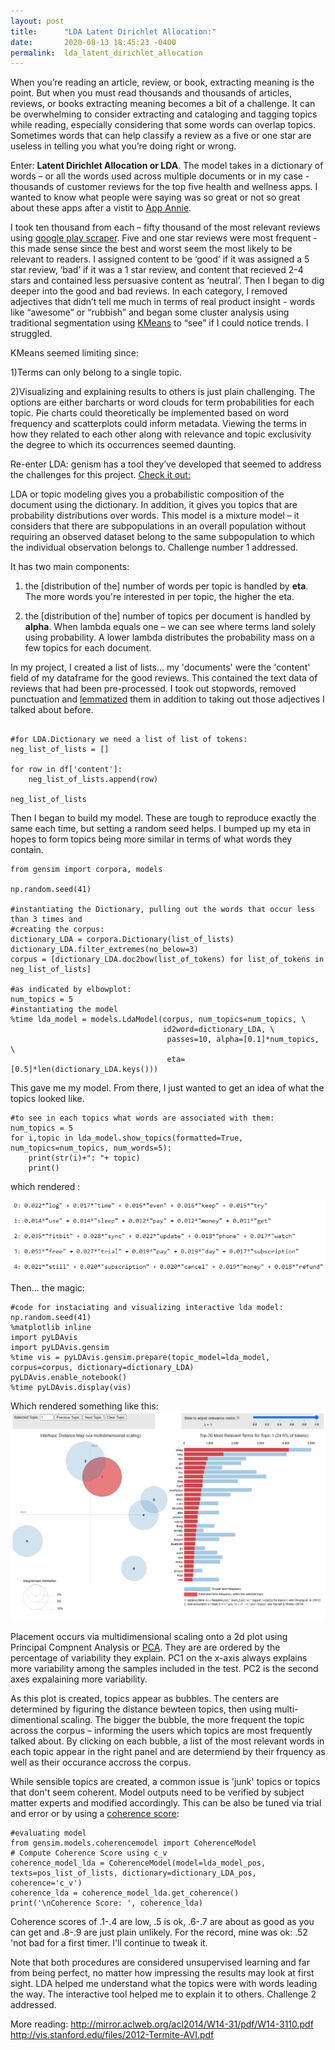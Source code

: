 ```yaml
---
layout: post
title:      "LDA Latent Dirichlet Allocation:"
date:       2020-08-13 18:45:23 -0400
permalink:  lda_latent_dirichlet_allocation
---
```


When you’re reading an article, review, or book, extracting meaning is the point.  But when you must read thousands and thousands of articles, reviews, or books extracting meaning becomes a bit of a challenge.  It can be overwhelming to consider extracting and cataloging and tagging topics while reading, especially considering that some words can overlap topics.  Sometimes words that can help classify a review as a five or one star are useless in telling you what you’re doing right or wrong. 

Enter: **Latent Dirichlet Allocation or LDA**.  The model takes in a dictionary of words – or all the words used across multiple documents or in my case - thousands of customer reviews for the top five health and wellness apps.  I wanted to know what people were saying was so great or not so great about these apps after a vistit to  [App Annie](https://www.appannie.com/en/apps/google-play/top/united-states/health-and-fitness/).

I took ten thousand from each – fifty thousand of the most relevant reviews using [google play scraper](https://pypi.org/project/google-play-scraper/).  Five and one star reviews were most frequent -  this made sense since the best and worst seem the most likely to be relevant to readers.  I assigned content to be ‘good’ if it was assigned a 5 star review, ‘bad’ if it was a 1 star review, and content that recieved 2-4 stars and contained less persuasive content as ‘neutral’.  Then I began to dig deeper into the good and bad reviews.  In each category, I removed adjectives that didn’t tell me much in terms of real product insight - words like “awesome” or “rubbish” and began some cluster analysis using traditional segmentation using [KMeans](https://scikit-learn.org/stable/modules/generated/sklearn.cluster.KMeans.html) to “see” if I could notice trends.  I struggled.  

KMeans seemed limiting since:

1)Terms can only belong to a single topic.  

2)Visualizing and explaining results to others is just plain challenging.  The options are either barcharts or word clouds for term probabilities for each topic.  Pie charts could theoretically be implemented based on word frequency and scatterplots could inform metadata.   Viewing the terms in how they related to each other along with relevance and topic exclusivity the degree to which its occurrences seemed daunting. 

Re-enter LDA: genism has a tool they’ve developed that seemed to address the challenges for this project.  [Check it out:](https://pyldavis.readthedocs.io/en/latest/modules/API.html)

LDA or topic modeling gives you a probabilistic composition of the document using the dictionary. In addition, it gives you topics that are probability distributions over words. This model is a mixture model – it considers that there are subpopulations in an overall population without requiring an observed dataset belong to the same subpopulation to which the individual observation belongs to.  Challenge number 1 addressed.

It has two main components: 
1.	the [distribution of the] number of words per topic is handled by **eta**.   The more words you're interested in per topic, the higher the eta.  

2.	the [distribution of the] number of topics per document is handled by **alpha**.  When lambda equals one – we can see where terms land solely using probability.  A lower lambda distributes the probability mass on a few topics for each document.

In my project, I created a list of lists... my 'documents' were the 'content' field of my dataframe for the good reviews.  This contained the text data of reviews that had been pre-processed.  I took out stopwords, removed punctuation and [lemmatized](https://www.dictionary.com/browse/lemmatize?s=t) them in addition to taking out those adjectives I talked about before.  
```

#for LDA.Dictionary we need a list of list of tokens:
neg_list_of_lists = []

for row in df['content']:
    neg_list_of_lists.append(row)
    
neg_list_of_lists
```

Then I began to build my model.  These are tough to reproduce exactly the same each time, but setting a random seed helps.  I bumped up my eta in hopes to form topics being more similar in terms of what words they contain.
```
from gensim import corpora, models

np.random.seed(41)

#instantiating the Dictionary, pulling out the words that occur less than 3 times and 
#creating the corpus:
dictionary_LDA = corpora.Dictionary(list_of_lists)
dictionary_LDA.filter_extremes(no_below=3)
corpus = [dictionary_LDA.doc2bow(list_of_tokens) for list_of_tokens in neg_list_of_lists]

#as indicated by elbowplot:
num_topics = 5
#instantiating the model
%time lda_model = models.LdaModel(corpus, num_topics=num_topics, \
                                  id2word=dictionary_LDA, \
                                   passes=10, alpha=[0.1]*num_topics, \
                                   eta=[0.5]*len(dictionary_LDA.keys()))
```
This gave me my model.  From there, I just wanted to get an idea of what the topics looked like.

```
#to see in each topics what words are associated with them: 
num_topics = 5
for i,topic in lda_model.show_topics(formatted=True, num_topics=num_topics, num_words=5):
    print(str(i)+": "+ topic)
    print()
```

which rendered :

<img src="https://github.com/andiosika/andiosika.github.io/blob/master/img/neg_term_probs_example.PNG" size="40%" alignment="center">


Then... the magic: 
```
#code for instaciating and visualizing interactive lda model:
np.random.seed(41)
%matplotlib inline
import pyLDAvis
import pyLDAvis.gensim
%time vis = pyLDAvis.gensim.prepare(topic_model=lda_model, corpus=corpus, dictionary=dictionary_LDA)
pyLDAvis.enable_notebook()
%time pyLDAvis.display(vis)
```

Which rendered something like this:
<img src="https://github.com/andiosika/andiosika.github.io/blob/master/img/pos_visual.png" size="40%" alignment="center">

Placement occurs via multidimensional scaling onto a 2d plot using Principal Compnent Analysis or [PCA](https://setosa.io/ev/principal-component-analysis/).  They are are ordered by the percentage of variability they explain. PC1 on the x-axis always explains more variability among the samples included in the test. PC2 is the second axes expalaining more variability.

As this plot is created, topics appear as bubbles.  The centers are determined by figuring the distance bewteen topics, then using multi-dimentional scaling.  The bigger the bubble, the more frequent the topic across the corpus – informing the users which topics are most frequently talked about.  By clicking on each bubble, a list of the most relevant words in each topic appear in the right panel and are determiend by their frquency as well as their occurance accross the corpus.  

While sensible topics are created, a common issue is 'junk' topics or topics that don't seem coherent.  Model outputs need to be verified by subject matter experts and modified accordingly.   This can be also be tuned via trial and error or by using  a [coherence score](https://radimrehurek.com/gensim/models/coherencemodel.html): 
```
#evaluating model
from gensim.models.coherencemodel import CoherenceModel
# Compute Coherence Score using c_v
coherence_model_lda = CoherenceModel(model=lda_model_pos, texts=pos_list_of_lists, dictionary=dictionary_LDA_pos, coherence='c_v')
coherence_lda = coherence_model_lda.get_coherence()
print('\nCoherence Score: ', coherence_lda)
```

Coherence scores of .1-.4 are low, .5 is ok, .6-.7 are about as good as you can get and .8-.9 are just plain unlikely.  For the record, mine was ok: .52  'not bad for a first timer.  I'll continue to tweak it.

Note that both procedures are considered unsupervised learning and far from being perfect, no matter how impressing the results may look at first sight. LDA helped me understand what the topics were with words leading the way.  The interactive tool helped me to explain it to others. Challenge 2 addressed.  


More reading: 
http://mirror.aclweb.org/acl2014/W14-31/pdf/W14-3110.pdf
http://vis.stanford.edu/files/2012-Termite-AVI.pdf


